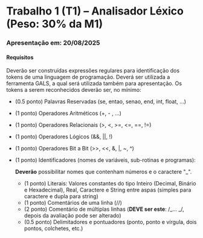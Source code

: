 # Trabalho 1 (T1) – Analisador Léxico (Peso: 30% da M1)

### Apresentação em: 20/08/2025

#### Requisitos

Deverão ser construídas expressões regulares para identificação dos tokens de uma linguagem de programação. Deverá ser utilizada a ferramenta GALS, a qual será utilizada também para apresentação. Os tokens a serem reconhecidos deverão ser, no mínimo:

- (0.5 ponto) Palavras Reservadas (se, entao, senao, end, int, float, ...)
- (1 ponto) Operadores Aritméticos (+, - , ...)
- (1 ponto) Operadores Relacionais (>, <, >=, <=, ==, !=)
- (1 ponto) Operadores Lógicos (&&, ||, !)
- (1 ponto) Operadores Bit a Bit (>>, <<, &, |, ~, ^)
- (1 ponto) Identificadores (nomes de variáveis, sub-rotinas e programas):

  **Deverão** possibilitar nomes que contenham números e o caractere "\_".

  - (1 ponto) Literais: Valores constantes do tipo Inteiro (Decimal, Binário e Hexadecimal), Real, Caractere e String entre aspas (simples para caractere e dupla para string)
  - (1 ponto) Comentários de uma linha (//)
  - (2 ponto) Comentário de múltiplas linhas (**DEVE ser este**: /_... _/, depois da avaliação pode ser alterado)
  - (0.5 ponto) Delimitadores e pontuadores (ponto, ponto e vírgula, dois pontos, colchetes, etc.)
